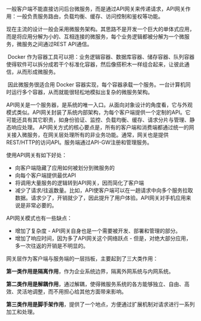 ​	一般客户端不能直接访问后台微服务，而是通过API网关来传递请求，API网关作用：一般负责服务路由，负载均衡、缓存、访问控制和鉴权等功能。

​	现在主流的设计一般会采用微服务架构。其思路不是开发一个巨大的单体式应用，而是将应用分解为小的、互相连接的微服务，每个业务逻辑都被分解为一个微服务，微服务之间通过REST API通信。

​	Docker 作为容器工具可以把：业务逻辑容器、数据库容器、储存容器、队列容器使得软件可以拆分成若干个标准化容器，然后像搭积木一样组合起来，让彼此通信，从而形成微服务。

​       因此微服务很适合用 Docker 容器实现，每个容器承载一个服务。一台计算机同时运行多个容器，从而就能很轻松地模拟出复杂的微服务架构。

​	API网关是一个服务器，是系统的唯一入口。从面向对象设计的角度看，它与外观模式类似。API网关封装了系统内部架构，为每个客户端提供一个定制的API。它可能还具有其它职责，如身份验证、监控、负载均衡、缓存、请求分片与管理、静态响应处理。
API网关方式的核心要点是，所有的客户端和消费端都通过统一的网关接入微服务，在网关层处理所有的非业务功能。通常，网关也是提供REST/HTTP的访问API。服务端通过API-GW注册和管理服务。

使用API网关有如下好处：

- 向客户端隐藏了应用如何被划分到微服务的
- 向每个客户端提供最优API
- 将调用大量服务的逻辑转到API网关，因而简化了客户端
- 减少了请求/往返数量。比如，API使客户端可以在一趟请求中向多个服务拉取数据。请求少了，开销就少了，因此提升了用户体验。API网关对手机应用来说是非常必要的。

API网关模式也有一些缺点：

- 增加了复杂度 - API网关自身也是一个需要被开发、部署和管理的部分。
- 增加了响应时间，因为多了API网关这个网络跃点 - 但是，对绝大部分应用，多一次往返的开销是不明显的。

网关层作为客户端与服务端的一层挡板，主要起到了三大类作用：

**第一类作用是隔离作用**，作为企业系统边界，隔离外网系统与内网系统。

**第二类作用是解耦作用**，通过解耦，使得微服务系统的各方能够独立、自由、高效、灵活地调整，而不用担心给其他方面带来影响。

**第三类作用是脚手架作用**，提供了一个地点，方便通过扩展机制对请求进行一系列加工和处理。